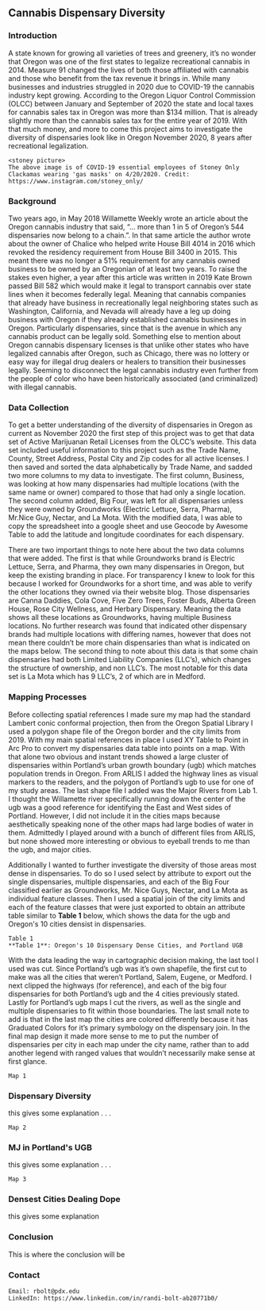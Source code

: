 ## Cannabis Dispensary Diversity

### Introduction

A state known for growing all varieties of trees and greenery, it’s no wonder that Oregon was one of the first states to legalize recreational cannabis in 2014. Measure 91 changed the lives of both those affiliated with cannabis and those who benefit from the tax revenue it brings in. While many businesses and industries struggled in 2020 due to COVID-19 the cannabis industry kept growing. According to the Oregon Liquor Control Commission (OLCC) between January and September of 2020 the state and local taxes for cannabis sales tax in Oregon was more than $134 million. That is already slightly more than the cannabis sales tax for the entire year of 2019.  With that much money, and more to come this project aims to investigate the diversity of dispensaries look like in Oregon November 2020, 8 years after recreational legalization. 

```
<stoney picture>
The above image is of COVID-19 essential employees of Stoney Only Clackamas wearing 'gas masks' on 4/20/2020. Credit: https://www.instagram.com/stoney_only/
```
### Background

Two years ago, in May 2018 Willamette Weekly wrote an article about the Oregon cannabis industry that said, “... more than 1 in 5 of Oregon’s 544 dispensaries now belong to a chain.”. In that same article the author wrote about the owner of Chalice who helped write House Bill 4014 in 2016 which revoked the residency requirement from House Bill 3400 in 2015.  This meant there was no longer a 51% requirement for any cannabis owned business to be owned by an Oregonian of at least two years. To raise the stakes even higher, a year after this article was written in 2019 Kate Brown passed Bill 582 which would make it legal to transport cannabis over state lines when it becomes federally legal. Meaning that cannabis companies that already have business in recreationally legal neighboring states such as Washington, California, and Nevada will already have a leg up doing business with Oregon if they already established cannabis businesses in Oregon. Particularly dispensaries, since that is the avenue in which any cannabis product can be legally sold. Something else to mention about Oregon cannabis dispensary licenses is that unlike other states who have legalized cannabis after Oregon, such as Chicago, there was no lottery or easy way for illegal drug dealers or healers to transition their businesses legally. Seeming to disconnect the legal cannabis industry even further from the people of color who have been historically associated (and criminalized) with illegal cannabis.

### Data Collection

To get a better understanding of the diversity of dispensaries in Oregon as current as November 2020 the first step of this project was to get that data set of Active Marijuanan Retail Licenses from the OLCC’s website. This data set included useful information to this project such as the Trade Name, County, Street Address, Postal City and Zip codes for all active licenses. I then saved and sorted the data alphabetically by Trade Name, and sadded two more columns to my data to investigate. The first column, Business, was looking at how many dispensaries had multiple locations (with the same name or owner) compared to those that had only a single location. The second column added, Big Four, was left for all dispensaries unless they were owned by Groundworks (Electric Lettuce, Serra, Pharma), Mr.Nice Guy, Nectar, and La Mota. With the modified data,  I was able to copy the spreadsheet into a google sheet and use Geocode by Awesome Table to add the latitude and longitude coordinates for each dispensary. 

There are two important things to note here about the two data columns that were added. The first is that while Groundworks brand is Electric Lettuce, Serra, and Pharma, they own many dispensaries in Oregon, but keep the existing branding in place. For transparency I knew to look for this because I worked for Groundworks for a short time, and was able to verify the other locations they owned via their website blog. Those dispensaries are Canna Daddies, Cola Cove, Five Zero Trees, Foster Buds, Alberta Green House, Rose City Wellness, and Herbary Dispensary. Meaning the data shows all these locations as Groundworks, having multiple Business locations. No further research was found that indicated other dispensary brands had multiple locations with differing names, however that does not mean there couldn’t be more chain dispensaries than what is indicated on the maps below. The second thing to note about this data is that some chain dispensaries had both Limited Liability Companies (LLC’s), which changes the structure of ownership, and non LLC’s. The most notable for this data set is La Mota which has 9 LLC’s, 2 of which are in Medford. 

### Mapping Processes

Before collecting spatial references I made sure my map had the standard Lambert conic conformal projection, then from the Oregon Spatial Library I used a polygon shape file of the Oregon border and the city limits from 2019. With my main spatial references in place I used XY Table to Point in Arc Pro to convert my dispensaries data table into points on a map. With that alone two obvious and instant trends showed a large cluster of dispensaries within Portland’s urban growth boundary (ugb) which matches population trends in Oregon. From ARLIS I added the highway lines as visual markers to the readers, and the polygon of Portland’s ugb to use for one of my study areas.  The last shape file I added was the Major Rivers from Lab 1. I thought the Willamette river specifically running down the center of the ugb was a good reference for identifying the East and West sides of Portland. However, I did not include it in the cities maps because aesthetically speaking none of the other maps had large bodies of water in them. Admittedly I played around with a bunch of different files from ARLIS, but none showed more interesting or obvious to eyeball trends to me than the ugb, and major cities. 

Additionally I wanted to further investigate the diversity of those areas most dense in dispensaries. To do so I used select by attribute to export out the single dispensaries, multiple dispensaries, and each of the Big Four classified earlier as Groundworks, Mr. Nice Guys, Nectar, and La Mota as individual feature classes. Then I used a spatial join of the city limits and each of the feature classes that were just exported to obtain an attribute table similar to **Table 1** below, which shows the data for the ugb and Oregon's 10 cities densist in dispensaries. 

```
Table 1
**Table 1**: Oregon's 10 Dispensary Dense Cities, and Portland UGB
```

With the data leading the way in cartographic decision making, the last tool I used was cut. Since Portland’s ugb was it’s own shapefile, the first cut to make was all the cities that weren’t Portland, Salem, Eugene, or Medford. I next clipped the highways (for reference), and each of the big four dispensaries for both Portland’s ugb and the 4 cities previously stated. Lastly for Portland’s ugb maps I cut the rivers, as well as the single and multiple dispensaries to fit within those boundaries. The last small note to add is that in the last map the cities are colored differently because it has Graduated Colors for it’s primary symbology on the dispensary join. In the final map design it made more sense to me to put the number of dispensaries per city in each map under the city name, rather than to add another legend with ranged values that wouldn’t necessarily make sense at first glance.

```
Map 1
```
### Dispensary Diversity

this gives some explanation . . .


```
Map 2
```
### MJ in Portland's UGB

this gives some explanation . . .


```
Map 3
```
### Densest Cities Dealing Dope

this gives some explanation

### Conclusion 

This is where the conclusion will be

### Contact

```
Email: rbolt@pdx.edu
LinkedIn: https://www.linkedin.com/in/randi-bolt-ab20771b0/
```

<!--
```markdown
Syntax highlighted code block

# Header 1
## Header 2
### Header 3

- Bulleted
- List

1. Numbered
2. List

**Bold** and _Italic_ and `Code` text

[Link](url) and ![Image](src)
```
-->
